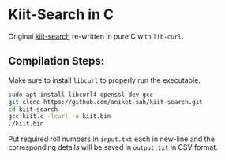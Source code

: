 # Kiit-Search in C

Original [kiit-search](https://github.com/aniket-sah/kiit-search) re-written in pure C with `lib-curl`. 

## Compilation Steps:
Make sure to install `libcurl` to properly run the executable.
```bash
sudo apt install libcurl4-openssl-dev gcc
git clone https://github.com/aniket-sah/kiit-search.git
cd kiit-search
gcc kiit.c -lcurl -o kiit.bin
./kiit.bin
```
Put required roll numbers in `input.txt` each in new-line and the corresponding details will be saved in `output.txt` in CSV format.
